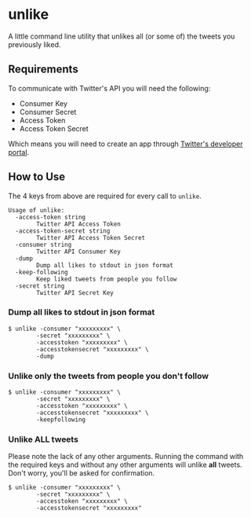 # unlike

A little command line utility that unlikes all (or some of) the tweets you
previously liked.

## Requirements

To communicate with Twitter's API you will need the following:

- Consumer Key
- Consumer Secret
- Access Token
- Access Token Secret

Which means you will need to create an app through [Twitter's developer
portal](https://developer.twitter.com/en/docs/basics/getting-started).

## How to Use

The 4 keys from above are required for every call to `unlike`. 

```
Usage of unlike:
  -access-token string
        Twitter API Access Token
  -access-token-secret string
        Twitter API Access Token Secret
  -consumer string
        Twitter API Consumer Key
  -dump
        Dump all likes to stdout in json format
  -keep-following
        Keep liked tweets from people you follow
  -secret string
        Twitter API Secret Key
```

### Dump all likes to stdout in json format

```
$ unlike -consumer "xxxxxxxxx" \
        -secret "xxxxxxxxx" \
        -accesstoken "xxxxxxxxx" \
        -accesstokensecret "xxxxxxxxx" \
        -dump
```

### Unlike only the tweets from people you don't follow

```
$ unlike -consumer "xxxxxxxxx" \
        -secret "xxxxxxxxx" \
        -accesstoken "xxxxxxxxx" \
        -accesstokensecret "xxxxxxxxx" \
        -keepfollowing
```

### Unlike __ALL__ tweets

Please note the lack of any other arguments. Running the command with the
required keys and without any other arguments will unlike __all__ tweets. Don't
worry, you'll be asked for confirmation.

```
$ unlike -consumer "xxxxxxxxx" \
        -secret "xxxxxxxxx" \
        -accesstoken "xxxxxxxxx" \
        -accesstokensecret "xxxxxxxxx"
```
